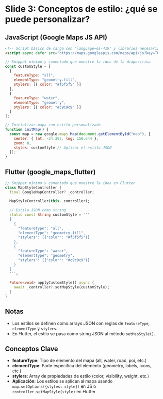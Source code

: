 # Slide 3: Conceptos de estilo: ¿qué se puede personalizar?

## JavaScript (Google Maps JS API)
```html
<!-- Script básico de carga con 'language=es-419' y libraries necesarias -->
<script async defer src="https://maps.googleapis.com/maps/api/js?key=TU_API_KEY&libraries=maps&language=es-419"></script>
```

```js
// Snippet mínimo y comentado que muestre la idea de la diapositiva
const customStyle = [
  {
    featureType: "all",
    elementType: "geometry.fill",
    stylers: [{ color: "#f5f5f5" }]
  },
  {
    featureType: "water",
    elementType: "geometry",
    stylers: [{ color: "#c9c9c9" }]
  }
];

// Inicializar mapa con estilo personalizado
function initMap() {
  const map = new google.maps.Map(document.getElementById("map"), {
    center: { lat: -34.397, lng: 150.644 },
    zoom: 8,
    styles: customStyle // Aplicar el estilo JSON
  });
}
```

## Flutter (google_maps_flutter)
```dart
// Snippet mínimo y comentado que muestre la idea en Flutter
class MapStyleController {
  final GoogleMapController? _controller;
  
  MapStyleController(this._controller);
  
  // Estilo JSON como string
  static const String customStyle = '''
  [
    {
      "featureType": "all",
      "elementType": "geometry.fill",
      "stylers": [{"color": "#f5f5f5"}]
    },
    {
      "featureType": "water",
      "elementType": "geometry",
      "stylers": [{"color": "#c9c9c9"}]
    }
  ]
  ''';
  
  Future<void> applyCustomStyle() async {
    await _controller?.setMapStyle(customStyle);
  }
}
```

## Notas
- Los estilos se definen como arrays JSON con reglas de `featureType`, `elementType` y `stylers`.
- En Flutter, el estilo se pasa como string JSON al método `setMapStyle()`.

## Conceptos Clave
- **featureType**: Tipo de elemento del mapa (all, water, road, poi, etc.)
- **elementType**: Parte específica del elemento (geometry, labels, icons, etc.)
- **stylers**: Array de propiedades de estilo (color, visibility, weight, etc.)
- **Aplicación**: Los estilos se aplican al mapa usando `map.setOptions({styles: style})` en JS o `controller.setMapStyle(style)` en Flutter
